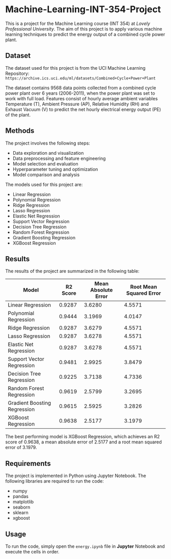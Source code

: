 # Machine-Learning-INT-354-Project

This is a project for the Machine Learning course (INT 354) at *Lovely Professional University*. The aim of this project is to apply various machine learning techniques to predict the energy output of a combined cycle power plant.

## Dataset

The dataset used for this project is from the UCI Machine Learning Repository: `https://archive.ics.uci.edu/ml/datasets/Combined+Cycle+Power+Plant`

The dataset contains 9568 data points collected from a combined cycle power plant over 6 years (2006-2011), when the power plant was set to work with full load. Features consist of hourly average ambient variables Temperature (T), Ambient Pressure (AP), Relative Humidity (RH) and Exhaust Vacuum (V) to predict the net hourly electrical energy output (PE) of the plant.

## Methods

The project involves the following steps:

- Data exploration and visualization
- Data preprocessing and feature engineering
- Model selection and evaluation
- Hyperparameter tuning and optimization
- Model comparison and analysis

The models used for this project are:

- Linear Regression
- Polynomial Regression
- Ridge Regression
- Lasso Regression
- Elastic Net Regression
- Support Vector Regression
- Decision Tree Regression
- Random Forest Regression
- Gradient Boosting Regression
- XGBoost Regression

## Results

The results of the project are summarized in the following table:

| Model | R2 Score | Mean Absolute Error | Root Mean Squared Error |
| --- | --- | --- | --- |
| Linear Regression | 0.9287 | 3.6280 | 4.5571 |
| Polynomial Regression | 0.9444 | 3.1969 | 4.0147 |
| Ridge Regression | 0.9287 | 3.6279 | 4.5571 |
| Lasso Regression | 0.9287 | 3.6278 | 4.5571 |
| Elastic Net Regression | 0.9287 | 3.6278 | 4.5571 |
| Support Vector Regression | 0.9481 | 2.9925 | 3.8479 |
| Decision Tree Regression | 0.9225 | 3.7138 | 4.7336 |
| Random Forest Regression | 0.9619 | 2.5799 | 3.2695 |
| Gradient Boosting Regression | 0.9615 | 2.5925 | 3.2826 |
| XGBoost Regression | 0.9638 | 2.5177 | 3.1979 |

The best performing model is XGBoost Regression, which achieves an R2 score of 0.9638, a mean absolute error of 2.5177 and a root mean squared error of 3.1979.

## Requirements

The project is implemented in Python using Jupyter Notebook. The following libraries are required to run the code:

- numpy
- pandas
- matplotlib
- seaborn
- sklearn
- xgboost

## Usage

To run the code, simply open the `energy.ipynb` file in **Jupyter** Notebook and execute the cells in order.
